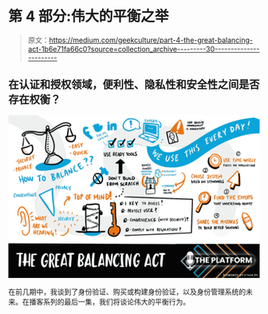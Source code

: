 # 第 4 部分:伟大的平衡之举

> 原文：<https://medium.com/geekculture/part-4-the-great-balancing-act-1b6e71fa66c0?source=collection_archive---------30----------------------->

## 在认证和授权领域，便利性、隐私性和安全性之间是否存在权衡？

![](img/519042b7bd297ff7cf08946a886cdfda.png)

在前几期中，我谈到了身份验证、购买或构建身份验证，以及身份管理系统的未来。在播客系列的最后一集，我们将谈论伟大的平衡行为。